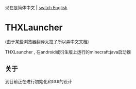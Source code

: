 现在是简体中文 | [switch English](../)

# THXLauncher
(由于某些浏览器翻译太拉了所以弄中文文档)

THXLauncher , 在android或衍生版上运行的minecraft:java启动器

## 关于
到目前正在进行初始化和GUI的设计
